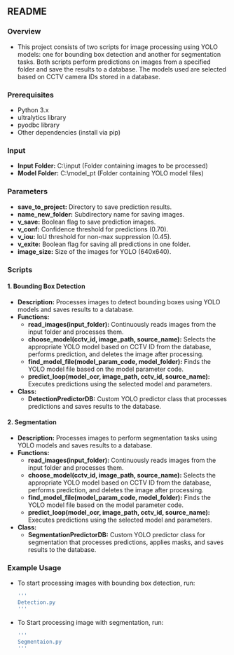 ## README

### Overview
- This project consists of two scripts for image processing using YOLO models: one for bounding box detection and another for segmentation tasks. Both scripts perform predictions on images from a specified folder and save the results to a database. The models used are selected based on CCTV camera IDs stored in a database.

### Prerequisites
- Python 3.x
- ultralytics library
- pyodbc library
- Other dependencies (install via pip)

### Input
- **Input Folder:** C:\input (Folder containing images to be processed)
- **Model Folder:** C:\model_pt (Folder containing YOLO model files)

### Parameters
- **save_to_project:** Directory to save prediction results.
- **name_new_folder:** Subdirectory name for saving images.
- **v_save:** Boolean flag to save prediction images.
- **v_conf:** Confidence threshold for predictions (0.70).
- **v_iou:** IoU threshold for non-max suppression (0.45).
- **v_exite:** Boolean flag for saving all predictions in one folder.
- **image_size:** Size of the images for YOLO (640x640).

### Scripts

#### 1. Bounding Box Detection
- **Description:** Processes images to detect bounding boxes using YOLO models and saves results to a database.
- **Functions:**
  - **read_images(input_folder):** Continuously reads images from the input folder and processes them.
  - **choose_model(cctv_id, image_path, source_name):** Selects the appropriate YOLO model based on CCTV ID from the database, performs prediction, and deletes the image after processing.
  - **find_model_file(model_param_code, model_folder):** Finds the YOLO model file based on the model parameter code.
  - **predict_loop(model_ocr, image_path, cctv_id, source_name):** Executes predictions using the selected model and parameters.
- **Class:**
  - **DetectionPredictorDB:** Custom YOLO predictor class that processes predictions and saves results to the database.

#### 2. Segmentation
- **Description:** Processes images to perform segmentation tasks using YOLO models and saves results to a database.
- **Functions:**
  - **read_images(input_folder):** Continuously reads images from the input folder and processes them.
  - **choose_model(cctv_id, image_path, source_name):** Selects the appropriate YOLO model based on CCTV ID from the database, performs prediction, and deletes the image after processing.
  - **find_model_file(model_param_code, model_folder):** Finds the YOLO model file based on the model parameter code.
  - **predict_loop(model_ocr, image_path, cctv_id, source_name):** Executes predictions using the selected model and parameters.
- **Class:**
  - **SegmentationPredictorDB:** Custom YOLO predictor class for segmentation that processes predictions, applies masks, and saves results to the database.

### Example Usage
- To start processing images with bounding box detection, run:
  ```bash
  '''
  Detection.py
  '''
- To Start processing image with segmentation, run:
   ```bash
  '''
  Segmentaion.py
  '''
  

